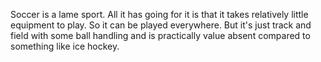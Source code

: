 Soccer is a lame sport.  All it has going for it is that it takes relatively little equipment to play.  So it can be played everywhere.  But it's just track and field with some ball handling and is practically value absent compared to something like ice hockey.
